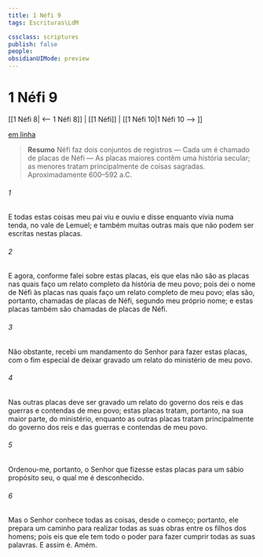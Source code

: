 ```yaml
---
title: 1 Néfi 9
tags: Escrituras\LdM

cssclass: scriptures
publish: false
people:
obsidianUIMode: preview
---
```


# 1 Néfi 9
[[1 Néfi 8| <-- 1 Néfi 8]] | [[1 Néfi]] | [[1 Néfi 10|1 Néfi 10 --> ]]

[em linha](https://churchofjesuschrist.org/study/scriptures/bofm/1-ne/9?lang=por)

> __Resumo__
Néfi faz dois conjuntos de registros — Cada um é chamado de placas de Néfi — As placas maiores contêm uma história secular; as menores tratam principalmente de coisas sagradas. Aproximadamente 600–592 a.C.

###### 1 
E todas estas coisas meu pai viu e ouviu e disse enquanto vivia numa tenda, no vale de Lemuel; e também muitas outras mais que não podem ser escritas nestas placas.

###### 2 
E agora, conforme falei sobre estas placas, eis que elas não são as placas nas quais faço um relato completo da história de meu povo; pois dei o nome de Néfi às placas nas quais faço um relato completo de meu povo; elas são, portanto, chamadas de placas de Néfi, segundo meu próprio nome; e estas placas também são chamadas de placas de Néfi.

###### 3 
Não obstante, recebi um mandamento do Senhor para fazer estas placas, com o fim especial de deixar gravado um relato do ministério de meu povo.

###### 4 
Nas outras placas deve ser gravado um relato do governo dos reis e das guerras e contendas de meu povo; estas placas tratam, portanto, na sua maior parte, do ministério, enquanto as outras placas tratam principalmente do governo dos reis e das guerras e contendas de meu povo.

###### 5 
Ordenou-me, portanto, o Senhor que fizesse estas placas para um sábio propósito seu, o qual me é desconhecido.

###### 6 
Mas o Senhor conhece todas as coisas, desde o começo; portanto, ele prepara um caminho para realizar todas as suas obras entre os filhos dos homens; pois eis que ele tem todo o poder para fazer cumprir todas as suas palavras. E assim é. Amém.

